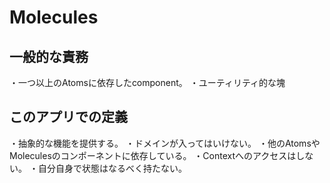 # Molecules

## 一般的な責務

・一つ以上のAtomsに依存したcomponent。
・ユーティリティ的な塊

## このアプリでの定義

・抽象的な機能を提供する。
・ドメインが入ってはいけない。
・他のAtomsやMoleculesのコンポーネントに依存している。
・Contextへのアクセスはしない。
・自分自身で状態はなるべく持たない。
